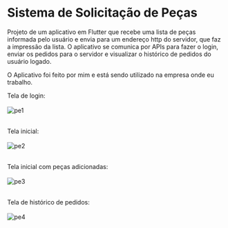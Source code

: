 # Sistema de Solicitação de Peças


Projeto de um aplicativo em Flutter que recebe uma lista de peças informada pelo usuário e envia para um endereço http do servidor, que faz a impressão da lista.
O aplicativo se comunica por APIs para fazer o login, enviar os pedidos para o servidor e visualizar o histórico de pedidos do usuário logado.


O Aplicativo foi feito por mim e está sendo utilizado na empresa onde eu trabalho.

Tela de login:</br></br>
![pe1](https://user-images.githubusercontent.com/27299282/83663389-2bb6ba00-a59f-11ea-81ed-fc62e4f876a7.jpg) 

</br>Tela inicial:</br></br>
![pe2](https://user-images.githubusercontent.com/27299282/83663392-2c4f5080-a59f-11ea-91d9-7ec236cf1e7e.jpg)

</br>Tela inicial com peças adicionadas:</br></br>
![pe3](https://user-images.githubusercontent.com/27299282/83663393-2ce7e700-a59f-11ea-99a0-24180104bd63.jpg)

</br>Tela de histórico de pedidos:</br></br>
![pe4](https://user-images.githubusercontent.com/27299282/83663397-2e191400-a59f-11ea-9b6b-111fb74be19b.jpg)
